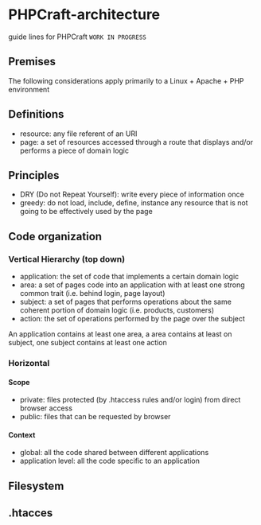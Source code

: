# PHPCraft-architecture

guide lines for PHPCraft `WORK IN PROGRESS`

## Premises
The following considerations apply primarily to a Linux + Apache + PHP environment

## Definitions
* resource: any file referent of an URI 
* page: a set of resources accessed through a route that displays and/or performs a piece of domain logic

## Principles
* DRY (Do not Repeat Yourself): write every piece of information once
* greedy: do not load, include, define, instance any resource that is not going to be effectively used by the page

## Code organization

### Vertical Hierarchy (top down)
* application: the set of code that implements a certain domain logic
* area: a set of pages code into an application with at least one strong common trait  (i.e. behind login,  page layout)
* subject: a set of pages that performs operations about the same coherent portion of domain logic (i.e. products, customers)
* action: the set of operations performed by the page over the subject
 
An application contains at least one area, a area contains at least on subject, one subject contains at least one action

### Horizontal

#### Scope
* private: files protected (by .htaccess rules and/or login) from direct browser access
* public: files that can be requested by browser

#### Context
* global: all the code shared between different applications
* application level: all the code specific to an application

## Filesystem

## .htacces
